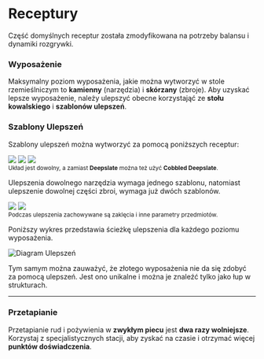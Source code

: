 # **Receptury**
Część domyślnych receptur została zmodyfikowana na potrzeby balansu i dynamiki rozgrywki.

### Wyposażenie
Maksymalny poziom wyposażenia, jakie można wytworzyć w stole rzemieślniczym to **kamienny** (narzędzia) i **skórzany** (zbroje). Aby uzyskać lepsze wyposażenie, należy ulepszyć obecne korzystająć ze **stołu kowalskiego** i **szablonów ulepszeń**.

### Szablony Ulepszeń
Szablony ulepszeń można wytworzyć za pomocą poniższych receptur:

<div>
    <img class="upgrade-recipes" src="assets/img/iron_upgrade_recipe.png" data-no-zoom>
    <img class="upgrade-recipes" src="assets/img/diamond_upgrade_recipe.png" data-no-zoom>
    <img class="upgrade-recipes" src="assets/img/netherite_upgrade_recipe.png"data-no-zoom>
</div>
<sup>Układ jest dowolny, a zamiast <strong>Deepslate</strong> można też użyć <strong>Cobbled Deepslate</strong>.</sup>

Ulepszenia dowolnego narzędzia wymaga jednego szablonu, natomiast ulepszenie dowolnej części zbroi, wymaga już dwóch szablonów.

<div>
    <img class="smithing-recipes" src="assets/img/tool_upgrade.png" data-no-zoom>
    <img class="smithing-recipes" src="assets/img/armor_upgrade.png" data-no-zoom>
</div>
<sup>Podczas ulepszenia zachowywane są zaklęcia i inne parametry przedmiotów.</sup>

Poniższy wykres przedstawia ścieżkę ulepszenia dla każdego poziomu wyposażenia.

![Diagram Ulepszeń](assets/img/upgrade_diagram2.png ":no-zoom")

Tym samym można zauważyć, że złotego wyposażenia nie da się zdobyć za pomocą ulepszeń. Jest ono unikalne i można je znaleźć tylko jako łup w strukturach.

<hr>

### Przetapianie
Przetapianie rud i pożywienia w **zwykłym piecu** jest **dwa razy wolniejsze**. Korzystaj z specjalistycznych stacji, aby zyskać na czasie i otrzymać więcej **punktów doświadczenia**.